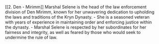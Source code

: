 [[2. Den - Mirimm]]
Marshal Selene is the head of the law enforcement division of Den Mirimm, known for her unwavering dedication to upholding the laws and traditions of the Kryn Dynasty.
    - She is a seasoned veteran with years of experience in maintaining order and enforcing justice within the dynasty.
    - Marshal Selene is respected by her subordinates for her fairness and integrity, as well as feared by those who would seek to undermine the rule of law.